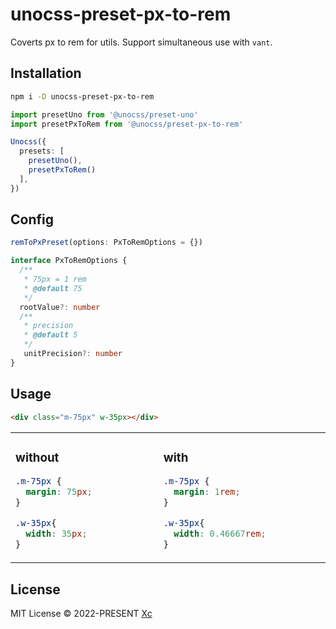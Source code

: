 # unocss-preset-px-to-rem

Coverts px to rem for utils.
Support simultaneous use with `vant`.

## Installation

```bash
npm i -D unocss-preset-px-to-rem
```

```ts
import presetUno from '@unocss/preset-uno'
import presetPxToRem from '@unocss/preset-px-to-rem'

Unocss({
  presets: [
    presetUno(),
    presetPxToRem()
  ],
})
```

## Config
```ts
remToPxPreset(options: PxToRemOptions = {})

interface PxToRemOptions {
  /**
   * 75px = 1 rem
   * @default 75
   */
  rootValue?: number
  /**
   * precision
   * @default 5
   */
   unitPrecision?: number
}

```

## Usage

```html
<div class="m-75px" w-35px></div>
```

<table><tr><td width="500px" valign="top">

### without

```css
.m-75px {
  margin: 75px;
}

.w-35px{
  width: 35px;
}
```

</td><td width="500px" valign="top">

### with

```css
.m-75px {
  margin: 1rem;
}

.w-35px{
  width: 0.46667rem;
}
```

</td></tr></table>

## License

MIT License &copy; 2022-PRESENT [Xc](https://github.com/chenxch)
